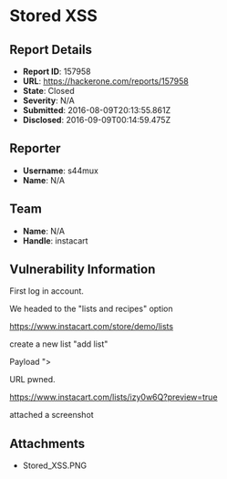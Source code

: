 # Stored XSS

## Report Details
- **Report ID**: 157958
- **URL**: https://hackerone.com/reports/157958
- **State**: Closed
- **Severity**: N/A
- **Submitted**: 2016-08-09T20:13:55.861Z
- **Disclosed**: 2016-09-09T00:14:59.475Z

## Reporter
- **Username**: s44mux
- **Name**: N/A

## Team
- **Name**: N/A
- **Handle**: instacart

## Vulnerability Information
First log in account.

We headed to the "lists and recipes" option

https://www.instacart.com/store/demo/lists


create a new list "add list"

Payload
"></script></title><script>alert(document.domain)</script>


URL pwned.

https://www.instacart.com/lists/izy0w6Q?preview=true

attached a screenshot



## Attachments
- Stored_XSS.PNG
